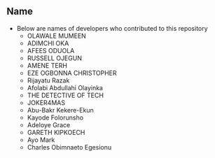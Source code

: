 ## Name
- Below are names of developers who contributed to this repository
    - OLAWALE MUMEEN
    - ADIMCHI OKA
    - AFEES ODUOLA
    - RUSSELL OJEGUN
    - AMENE TERH
    - EZE OGBONNA CHRISTOPHER
    - Rijayatu Razak
    - Afolabi Abdullahi Olayinka
    - THE DETECTIVE OF TECH
    - JOKER4MAS
    - Abu-Bakr Kekere-Ekun
    - Kayode Folorunsho
    - Adeloye Grace
    - GARETH KIPKOECH
    - Ayo Mark
    - Charles Obimnaeto Egesionu

